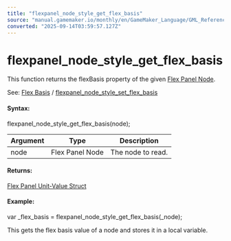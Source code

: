 ```yaml
---
title: "flexpanel_node_style_get_flex_basis"
source: "manual.gamemaker.io/monthly/en/GameMaker_Language/GML_Reference/Flex_Panels/Function_Reference/Styling_Functions/flexpanel_node_style_get_flex_basis.htm"
converted: "2025-09-14T03:59:57.127Z"
---
```


# flexpanel\_node\_style\_get\_flex\_basis

This function returns the flexBasis property of the given [Flex Panel Node](../flexpanel_create_node.md).

See: [Flex Basis](../../Flex_Panels_Styling.htm#h7) / [flexpanel\_node\_style\_set\_flex\_basis](flexpanel_node_style_set_flex_basis.md)

#### Syntax:

flexpanel\_node\_style\_get\_flex\_basis(node);

| Argument | Type | Description |
| --- | --- | --- |
| node | Flex Panel Node | The node to read. |

#### Returns:

[Flex Panel Unit-Value Struct](section_index.htm#units)

#### Example:

var \_flex\_basis = flexpanel\_node\_style\_get\_flex\_basis(\_node);

This gets the flex basis value of a node and stores it in a local variable.